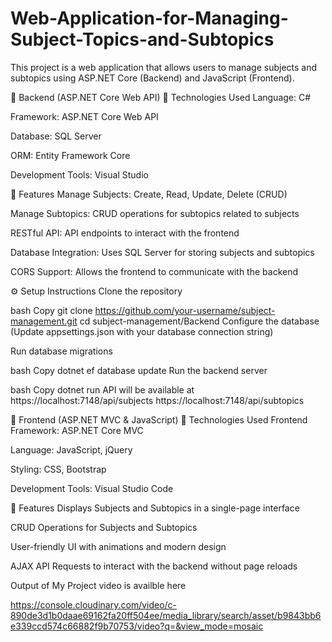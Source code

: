 # Web-Application-for-Managing-Subject-Topics-and-Subtopics

This project is a web application that allows users to manage subjects and subtopics using ASP.NET Core (Backend) and JavaScript (Frontend).

📂 Backend (ASP.NET Core Web API)
🔹 Technologies Used
Language: C#

Framework: ASP.NET Core Web API

Database: SQL Server

ORM: Entity Framework Core

Development Tools: Visual Studio

📌 Features
Manage Subjects: Create, Read, Update, Delete (CRUD)

Manage Subtopics: CRUD operations for subtopics related to subjects

RESTful API: API endpoints to interact with the frontend

Database Integration: Uses SQL Server for storing subjects and subtopics

CORS Support: Allows the frontend to communicate with the backend

⚙️ Setup Instructions
Clone the repository

bash
Copy
git clone https://github.com/your-username/subject-management.git
cd subject-management/Backend
Configure the database (Update appsettings.json with your database connection string)

Run database migrations

bash
Copy
dotnet ef database update
Run the backend server

bash
Copy
dotnet run
API will be available at
https://localhost:7148/api/subjects
https://localhost:7148/api/subtopics

📂 Frontend (ASP.NET MVC & JavaScript)
🔹 Technologies Used
Frontend Framework: ASP.NET Core MVC

Language: JavaScript, jQuery

Styling: CSS, Bootstrap

Development Tools: Visual Studio Code

📌 Features
Displays Subjects and Subtopics in a single-page interface

CRUD Operations for Subjects and Subtopics

User-friendly UI with animations and modern design

AJAX API Requests to interact with the backend without page reloads


Output of My Project video is availble here

https://console.cloudinary.com/video/c-890de3d1b0daae69162fa20ff504ee/media_library/search/asset/b9843bb6e339ccd574c66882f9b70753/video?q=&view_mode=mosaic


